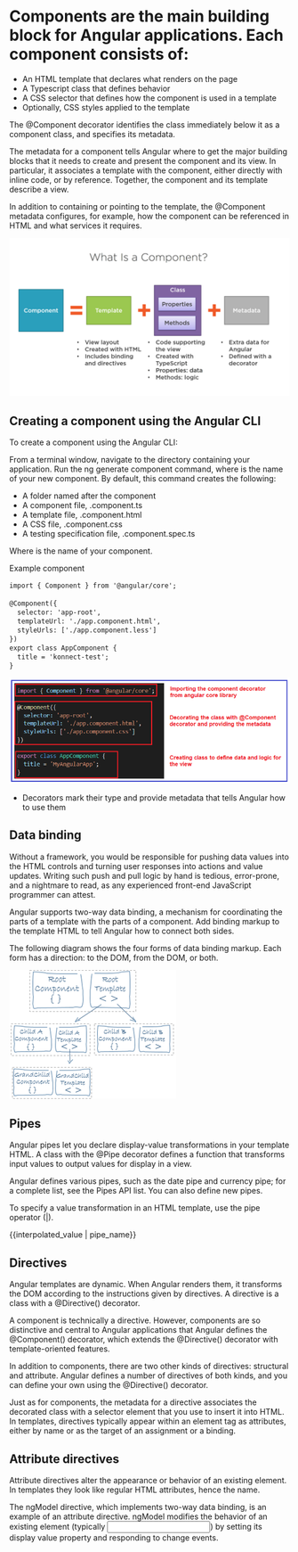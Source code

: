 # Components are the main building block for Angular applications. Each component consists of:

* An HTML template that declares what renders on the page
* A Typescript class that defines behavior
* A CSS selector that defines how the component is used in a template
* Optionally, CSS styles applied to the template

The @Component decorator identifies the class immediately below it as a component class, and specifies its metadata.

The metadata for a component tells Angular where to get the major building blocks that it needs to create and present the component and its view. In particular, it associates a template with the component, either directly with inline code, or by reference. Together, the component and its template describe a view.

In addition to containing or pointing to the template, the @Component metadata configures, for example, how the component can be referenced in HTML and what services it requires.

![component.png](images/component.png)

## Creating a component using the Angular CLI
To create a component using the Angular CLI:

From a terminal window, navigate to the directory containing your application.
Run the ng generate component <component-name> command, where <component-name> is the name of your new component.
By default, this command creates the following:

* A folder named after the component
* A component file, <component-name>.component.ts
* A template file, <component-name>.component.html
* A CSS file, <component-name>.component.css
* A testing specification file, <component-name>.component.spec.ts

Where <component-name> is the name of your component.

Example component
```
import { Component } from '@angular/core';

@Component({
  selector: 'app-root',
  templateUrl: './app.component.html',
  styleUrls: ['./app.component.less']
})
export class AppComponent {
  title = 'konnect-test';
}

```

![component-explain.png](images/component-explain.png)

* Decorators mark their type and provide metadata that tells Angular how to use them

## Data binding
Without a framework, you would be responsible for pushing data values into the HTML controls and turning user responses into actions and value updates. Writing such push and pull logic by hand is tedious, error-prone, and a nightmare to read, as any experienced front-end JavaScript programmer can attest.

Angular supports two-way data binding, a mechanism for coordinating the parts of a template with the parts of a component. Add binding markup to the template HTML to tell Angular how to connect both sides.

The following diagram shows the four forms of data binding markup. Each form has a direction: to the DOM, from the DOM, or both.

<div class="lightbox">
  <img src="images/databinding.png" alt="Data Binding" class="left">
</div>

## Pipes
Angular pipes let you declare display-value transformations in your template HTML. A class with the @Pipe decorator defines a function that transforms input values to output values for display in a view.

Angular defines various pipes, such as the date pipe and currency pipe; for a complete list, see the Pipes API list. You can also define new pipes.

To specify a value transformation in an HTML template, use the pipe operator (|).

{{interpolated_value | pipe_name}}


## Directives
Angular templates are dynamic. When Angular renders them, it transforms the DOM according to the instructions given by directives. A directive is a class with a @Directive() decorator.

A component is technically a directive. However, components are so distinctive and central to Angular applications that Angular defines the @Component() decorator, which extends the @Directive() decorator with template-oriented features.

In addition to components, there are two other kinds of directives: structural and attribute. Angular defines a number of directives of both kinds, and you can define your own using the @Directive() decorator.

Just as for components, the metadata for a directive associates the decorated class with a selector element that you use to insert it into HTML. In templates, directives typically appear within an element tag as attributes, either by name or as the target of an assignment or a binding.

## Attribute directives
Attribute directives alter the appearance or behavior of an existing element. In templates they look like regular HTML attributes, hence the name.

The ngModel directive, which implements two-way data binding, is an example of an attribute directive. ngModel modifies the behavior of an existing element (typically <input>) by setting its display value property and responding to change events.

